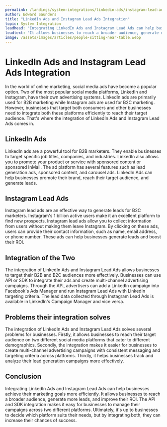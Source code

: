 ```yaml
---
permalink: /landings/system-integrations/linkedin-ads/instagram-lead-ads
author: Edward Saunders
title: "LinkedIn Ads and Instagram Lead Ads Integration"
topic: System Integration
leadhead: "Integrating LinkedIn Ads and Instagram Lead Ads can help businesses achieve their marketing goals more efficiently"
leadtext: "It allows businesses to reach a broader audience, generate more leads, and improve their ROI. The API and SDK integration makes it easy for businesses to manage their campaigns across two different platforms. Ultimately, it's up to businesses to decide which platform suits their needs, but by integrating both, they can increase their chances of success."
image: /assets/images/articles/people-sitting-near-table.webp
---
```

<div class="arttext">      <h1>LinkedIn Ads and Instagram Lead Ads Integration</h1>
      <p>In the world of online marketing, social media ads have become a popular option. Two of the most popular social media platforms, LinkedIn and Instagram, have their own advertising systems. LinkedIn ads are primarily used for B2B marketing while Instagram ads are used for B2C marketing. However, businesses that target both consumers and other businesses need to integrate both these platforms efficiently to reach their target audience. That's where the integration of LinkedIn Ads and Instagram Lead Ads comes in.</p>
      <h2>LinkedIn Ads</h2>
      <p>LinkedIn ads are a powerful tool for B2B marketers. They enable businesses to target specific job titles, companies, and industries. LinkedIn also allows you to promote your product or service with sponsored content or sponsored InMail. The ad platform has several features such as lead generation ads, sponsored content, and carousel ads. LinkedIn Ads can help businesses promote their brand, reach their target audience, and generate leads.</p>
      <h2>Instagram Lead Ads</h2>
      <p>Instagram lead ads are an effective way to generate leads for B2C marketers. Instagram's 1 billion active users make it an excellent platform to find new prospects. Instagram lead ads allow you to collect information from users without making them leave Instagram. By clicking on these ads, users can provide their contact information, such as name, email address, or phone number. These ads can help businesses generate leads and boost their ROI.</p>
      <h2>Integration of the Two</h2>
      <p>The integration of LinkedIn Ads and Instagram Lead Ads allows businesses to target their B2B and B2C audiences more effectively. Businesses can use API or SDK to integrate their ads and create multi-channel advertising campaigns. Through the API, advertisers can add a LinkedIn campaign into Facebook's Ads Manager and run Instagram Lead Ads with LinkedIn targeting criteria. The lead data collected through Instagram Lead Ads is available in LinkedIn's Campaign Manager and vice versa.</p>
      <h2>Problems their integration solves</h2>
      <p>The integration of LinkedIn Ads and Instagram Lead Ads solves several problems for businesses. Firstly, it allows businesses to reach their target audience on two different social media platforms that cater to different demographics. Secondly, the integration makes it easier for businesses to create multi-channel advertising campaigns with consistent messaging and targeting criteria across platforms. Thirdly, it helps businesses track and analyze their lead generation campaigns more effectively.</p>
      <h2>Conclusion</h2>
      <p>Integrating LinkedIn Ads and Instagram Lead Ads can help businesses achieve their marketing goals more efficiently. It allows businesses to reach a broader audience, generate more leads, and improve their ROI. The API and SDK integration makes it easy for businesses to manage their campaigns across two different platforms. Ultimately, it's up to businesses to decide which platform suits their needs, but by integrating both, they can increase their chances of success. </p>
</div>